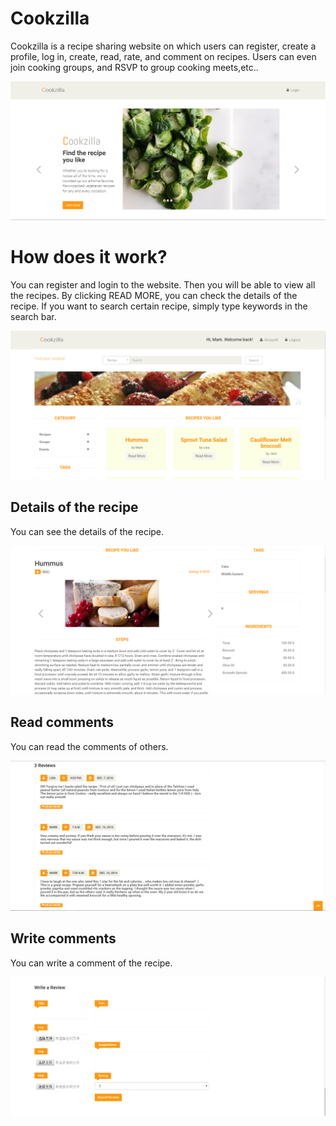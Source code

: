 # Cookzilla
Cookzilla is a recipe sharing website on which users can register, create a profile, log in, create, read, rate, and comment on recipes. Users can even join
cooking groups, and RSVP to group cooking meets,etc..

![](https://github.com/buildgood/cookzilla/blob/master/media/image/1.png) 

# How does it work?

You can register and login to the website. Then you will be able to view all the recipes. By clicking READ MORE, you can check the details of the recipe.
If you want to search certain recipe, simply type keywords in the search bar.

![](https://github.com/buildgood/cookzilla/blob/master/media/image/2.png) 

## Details of the recipe

You can see the details of the recipe.

![](https://github.com/buildgood/cookzilla/blob/master/media/image/3.png)

## Read comments

You can read the comments of others.

![](https://github.com/buildgood/cookzilla/blob/master/media/image/4.png)

## Write comments 

You can write a comment of the recipe.

![](https://github.com/buildgood/cookzilla/blob/master/media/image/5.png)
